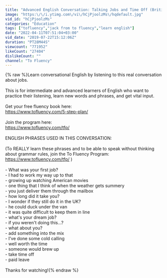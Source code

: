 ```yaml
---
title: "Advanced English Conversation: Talking Jobs and Time Off (British & American English with subtitles)"
image: "https:\/\/i.ytimg.com\/vi\/hCjPjoolzMs\/hqdefault.jpg"
vid_id: "hCjPjoolzMs"
categories: "Education"
tags: ["tofluency","jack from to fluency","learn english"]
date: "2022-04-11T07:51:04+03:00"
vid_date: "2019-07-22T15:12:06Z"
duration: "PT28M44S"
viewcount: "771952"
likeCount: "27404"
dislikeCount: ""
channel: "To Fluency"
---
```

{% raw %}Learn conversational English by listening to this real conversation about jobs.<br /><br />This is for intermediate and advanced learners of English who want to practice their listening, learn new words and phrases, and get vital input.<br /><br />Get your free fluency book here:<br /><a rel="nofollow" target="blank" href="https://www.tofluency.com/5-step-plan/">https://www.tofluency.com/5-step-plan/</a><br /><br />Join the program here:<br /><a rel="nofollow" target="blank" href="https://www.tofluency.com/tfp/">https://www.tofluency.com/tfp/</a><br /><br />ENGLISH PHRASES USED IN THIS CONVERSATION:<br /><br />(To REALLY learn these phrases and to be able to speak without thinking about grammar rules, join the To Fluency Program: <a rel="nofollow" target="blank" href="https://www.tofluency.com/tfp/">https://www.tofluency.com/tfp/</a> )<br /><br />- What was your first job?<br />- I had to work my way up to that<br />- growing up watching American movies<br />- one thing that I think of when the weather gets summery<br />- you just deliver them through the mailbox<br />- how long did it take you?<br />- I wonder if they still do it in the UK?<br />- he could duck under the van<br />- it was quite difficult to keep them in line<br />- what's your dream job?<br />- if you weren't doing this...?<br />- what about you?<br />- add something into the mix<br />- I've done some cold calling<br />- well worth the time<br />- someone would brew up<br />- take time off<br />- paid leave<br /><br />Thanks for watching!{% endraw %}
